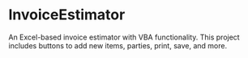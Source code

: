 # InvoiceEstimator
An Excel-based invoice estimator with VBA functionality. This project includes buttons to add new items, parties, print, save, and more.
